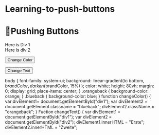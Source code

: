 # Learning-to-push-buttons
<h1>👋Pushing Buttons</h1>

<div id="div1" class="orangeback">
  Here is Div 1
</div>

<div id="div2" class="blueback">
     Here is div 2
     </div>
<p>
  <input type="button"
         value="Change Color"
         onclick="changeColor()" >
</p>
<p>
  <input type= "button"
         value="Change Text"
         onclick="changeText()">
</p>

<link rel="stylesheet" type="text/css" href="style.css">

body {
  font-family: system-ui;
  background: linear-gradient(to bottom,
    $brandColor,
    darken($brandColor, 15%)
  );
  color: white;
  height: 80vh;
  margin: 0;
  display: grid;
  place-items: center;
}
.orangeback {
  background-color: orange;
}
.blueback {
  background-color: blue;
}
function changeColor() {
  var divElement1=
  document.getElementById("div1");
  var divElement2 =
  document.getElement.classname = 
  "blueback";
  divElement2.className =
  "orangeback";
}
Fuction changeText() {
  var divElement1 =
  document.getElementById("div1");
  var divElement2 = 
  document.getElementById("div2");
    divElement1.innerHTML =
  "Erste";
    divElement2.innerHTML =
  "Zweite";
